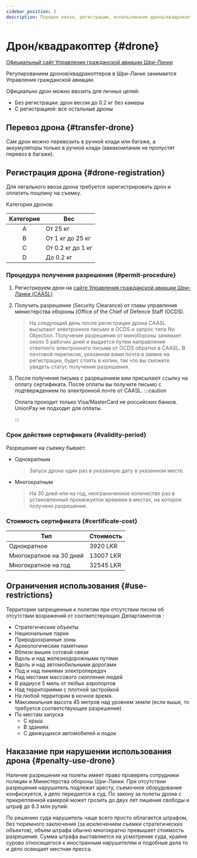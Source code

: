 ```yaml
---
sidebar_position: 3
description: Порядок ввоза, регистрации, использования дрона/квадракоптера
---
```


# Дрон/квадракоптер {#drone}

[Официальный сайт Управления гражданской авиации Шри-Ланки](https://www.caa.lk/en/)

Регулированием дронов/квадракоптеров в Шри-Ланке занимается Управления гражданской авиации.

Официально дрон можно ввозить для личных целей:

- Без регистрации: дрон весом до 0.2 кг без камеры
- С регистрацией: все остальные дроны

## Перевоз дрона {#transfer-drone}

Сам дрон можно перевозить в ручной клади или багаже, а аккумуляторы только в ручной клади (авиакомпании не пропустят перевоз в багаже).

## Регистрация дрона {#drone-registration}

Для легального ввоза дрона требуется зарегистрировать дрон и оплатить пошлину на съемку.

Категории дронов:

| Категория | Вес               |
| :-------: | ----------------- |
|     A     | От 25 кг          |
|     B     | От 1 кг до 25 кг  |
|     C     | От 0.2 кг до 1 кг |
|     D     | До 0.2 кг         |

### Процедура получения разрешения {#permit-procedure}

1. Регистрируем дрон на [сайте Управления гражданской авиации Шри-Ланки (CAASL)](https://www.caa.lk/en/licenses-certificates-approvals/approvals/drone-approvals)
2. Получить разрешение (Security Clearance) от главы управления министерства обороны (Office of the Chief of Defence Staff (OCDS).
   > На следующий день после регистрации дрона CAASL высылают электронное письмо в OCDS и запрос типа No Objection. Получение разрешения от минобороны занимает около 5 рабочих дней и выдается путем направления ответного электронного письма от OCDS обратно в CAASL. В почтовой переписке, указанная вами почта в заявке на регистрации, будет стоять в копии, так что вы сможете увидеть статус получения разрешения.
3. После получения письма с разрешением вам присылают ссылку на оплату сертификата. После оплаты вы получите письмо с подтверждением по электронной почте от CAASL.
   :::caution

   Оплата проходит только Visa/MasterCard не российских банков. UnionPay не подходит для оплаты.

   :::

### Срок действия сертификата {#validity-period}

Разрешение на съемку бывает:

- Однократным
  > Запуск дрона один раз в указанную дату в указанном месте.
- Многократным
  > На 30 дней или на год, неограниченное количество раз в установленный промежуеток времени в местах, на которое получено разрешение.

### Стоимость сертификата {#certificate-cost}

| Тип                     | Стоимость |
| ----------------------- | --------- |
| Однократное             | 3920 LKR  |
| Многократное на 30 дней | 13007 LKR |
| Многократное на год     | 32545 LKR |

## Ограничения использования {#use-restrictions}

Территории запрещенные к полетам при отсутствии писем об отсутствии возражений от соответствующих Департаментов :

- Стратегические объекты
- Национальные парки
- Природоохранные зоны
- Археологические памятники
- Вблизи вышек сотовой связи
- Вдоль и над железнодорожными путями
- Вдоль и над автомобильными дорогами
- Под и над линиями электропередач
- Над местами массового скопления людей
- В радиусе 5 миль от любых аэропортов
- Над территориями с плотной застройкой
- На любой территории в ночное время.
- Максимальная высота 45 метров над уровнем земли (если выше, то требуется соответствующее разрешение)
- По местам запуска
  - С крыш
  - В зданиях
  - С движущихся автомобилей и лодок

## Наказание при нарушении использования дрона {#penalty-use-drone}

Наличие разрешения на полеты имеет право проверять сотрудники полиции и Министерства обороны Шри-Ланки. При отсутствии разрешения нарушитель подлежит аресту, съемочное оборудование конфискуется, а дело передается в суд. По закону за полеты дрона с прикрепленной камерой может грозить до двух лет лишения свободы и штраф до 6.3 млн рупий.

По решению суда нарушитель чаще всего просто облагается штрафом, без тюремного заключения (за исключением съемки стратегических объектов), объем штрафа обычно многократно превышает стоимость разрешения. Сумма штрафа выставляется на усмотрение суда, крайне сурово относящегося к иностранным нарушителям и подобные дела то и дело освещает местная пресса.
